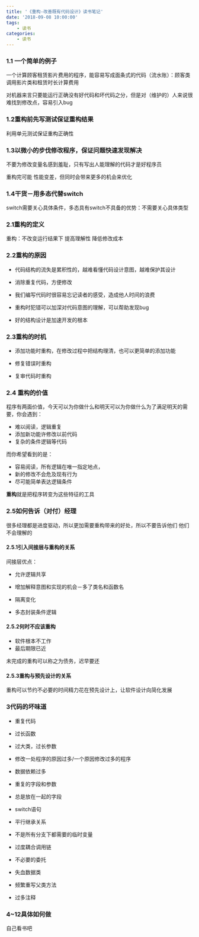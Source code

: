 ```yaml
---
title: '《重构-改善既有代码设计》读书笔记'
date: '2018-09-08 10:00:00'
tags:
    - 读书
categories:
    - 读书
---
```


### 1.1 一个简单的例子

一个计算顾客租赁影片费用的程序，能容易写成面条式的代码（流水账）：顾客类调用影片类和租赁时长计算费用

对机器来言只要能运行正确没有好代码和坏代码之分，但是对（维护的）人来说很难找到修改点，容易引入bug



### 1.2重构前先写测试保证重构结果

利用单元测试保证重构正确性



### 1.3以微小的步伐修改程序，保证问题快速发现解决

不要为修改变量名感到羞耻，只有写出人能理解的代码才是好程序员

重构完可能 性能变差，但同时会带来更多的机会来优化



### 1.4干货－用多态代替switch

switch需要关心具体条件，多态具有switch不具备的优势：不需要关心具体类型



### 2.1重构的定义 

重构：不改变运行结果下 提高理解性 降低修改成本



### 2.2重构的原因

- 代码结构的流失是累积性的，越难看懂代码设计意图，越难保护其设计

- 消除重复代码，方便修改

- 我们编写代码时很容易忘记读者的感受，造成他人时间的浪费

- 重构时犯错可以加深对代码意图的理解，可以帮助发现bug

- 好的结构设计是加速开发的根本

  

### 2.3重构的时机

- 添加功能时重构，在修改过程中把结构理清，也可以更简单的添加功能

- 修复错误时重构 

- 复审代码时重构

  

### 2.4 重构的价值

程序有两面价值，今天可以为你做什么和明天可以为你做什么为了满足明天的需要，你会遇到：

- 难以阅读，逻辑重复
- 添加新功能许修改以前代码
- 复杂的条件逻辑等代码

而你希望看到的是：

- 容易阅读，所有逻辑在唯一指定地点，
- 新的修改不会危及现有行为
- 尽可能简单表达逻辑条件

**重构**就是把程序转变为这些特征的工具

### 2.5如何告诉（对付）经理

很多经理都是进度驱动，所以更加需要重构带来的好处，所以不要告诉他们 他们不会理解的

#### 2.5.1引入间接层与重构的关系

间接层优点：

- 允许逻辑共享

- 增加解释意图和实现的机会－多了类名和函数名

- 隔离变化

- 多态封装条件逻辑


#### 2.5.2何时不应该重构

- 软件根本不工作
- 最后期限已近

未完成的重构可以称之为债务，迟早要还

#### 2.5.3重构与预先设计的关系

重构可以节约不必要的时间精力花在预先设计上，让软件设计向简化发展



### 3代码的坏味道

- 重复代码
- 过长函数
- 过大类，过长参数

- 修改一处程序的原因过多/一个原因修改过多的程序

- 数据依赖过多

- 重复的字段和参数

- 总是放在一起的字段

- switch语句

- 平行继承关系

- 不是所有分支下都需要的临时变量

- 过度耦合调用链

- 不必要的委托

- 失血数据类

- 频繁重写父类方法

- 过多注释

### 4~12具体如何做

自己看书吧